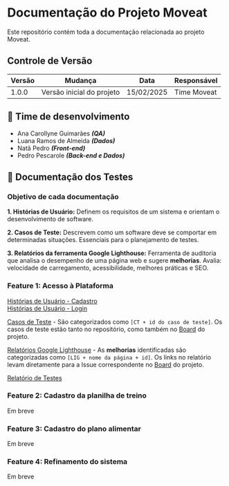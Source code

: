 # Documentação do Projeto Moveat
Este repositório contém toda a documentação relacionada ao projeto Moveat.


## Controle de Versão
| Versão | Mudança                   | Data       | Responsável |
|--------|---------------------------|------------|-------------|
| 1.0.0  | Versão inicial do projeto | 15/02/2025 | Time Moveat |

## 👥 Time de desenvolvimento
- Ana Carollyne Guimarães ***(QA)***
- Luana Ramos de Almeida ***(Dados)***
- Natã Pedro ***(Front-end)***
- Pedro Pescarole ***(Back-end e Dados)***


## 🐞 Documentação dos Testes

### Objetivo de cada documentação
**1. Histórias de Usuário:** Definem os requisitos de um sistema e orientam o desenvolvimento de software.

**2. Casos de Teste:** Descrevem como um software deve se comportar em determinadas situações. Essenciais para o planejamento de testes.

**3. Relatórios da ferramenta Google Lighthouse:** Ferramenta de auditoria que analisa o desempenho de uma página web e sugere **melhorias**. Avalia: velocidade de carregamento, acessibilidade, melhores práticas e SEO.


### Feature 1: Acesso à Plataforma
[Histórias de Usuário - Cadastro](/feature1-acesso-plataforma/user-stories/cadastro.md) <br>
[Histórias de Usuário - Login](/feature1-acesso-plataforma/user-stories/login.md)

[Casos de Teste](/feature1-acesso-plataforma/test-cases) - São categorizados como ``[CT + id do caso de teste]``. Os casos de teste estão tanto no repositório, como também no [Board](https://github.com/orgs/Moveat-Fit/projects/4) do projeto.

[Relatórios Google Lighthouse](/feature1-acesso-plataforma/testes/lighthouse/) - As **melhorias** identificadas são categorizadas como ``[LIG + nome da página + id]``. Os links no relatório levam diretamente para a Issue correspondente no [Board](https://github.com/orgs/Moveat-Fit/projects/4) do projeto.

[Relatório de Testes]()

### Feature 2: Cadastro da planilha de treino
Em breve

### Feature 3: Cadastro do plano alimentar
Em breve

### Feature 4: Refinamento do sistema
Em breve